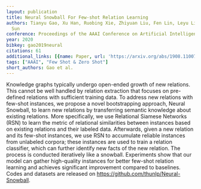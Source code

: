 ```yaml
---
layout: publication
title: Neural Snowball For Few-shot Relation Learning
authors: Tianyu Gao, Xu Han, Ruobing Xie, Zhiyuan Liu, Fen Lin, Leyu Lin, Maosong
  Sun
conference: Proceedings of the AAAI Conference on Artificial Intelligence
year: 2020
bibkey: gao2019neural
citations: 61
additional_links: [{name: Paper, url: 'https://arxiv.org/abs/1908.11007'}]
tags: ["AAAI", "Few Shot & Zero Shot"]
short_authors: Gao et al.
---
```

Knowledge graphs typically undergo open-ended growth of new relations. This
cannot be well handled by relation extraction that focuses on pre-defined
relations with sufficient training data. To address new relations with few-shot
instances, we propose a novel bootstrapping approach, Neural Snowball, to learn
new relations by transferring semantic knowledge about existing relations. More
specifically, we use Relational Siamese Networks (RSN) to learn the metric of
relational similarities between instances based on existing relations and their
labeled data. Afterwards, given a new relation and its few-shot instances, we
use RSN to accumulate reliable instances from unlabeled corpora; these
instances are used to train a relation classifier, which can further identify
new facts of the new relation. The process is conducted iteratively like a
snowball. Experiments show that our model can gather high-quality instances for
better few-shot relation learning and achieves significant improvement compared
to baselines. Codes and datasets are released on
https://github.com/thunlp/Neural-Snowball.